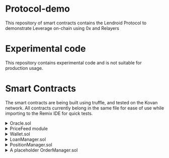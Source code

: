 Protocol-demo
=============
This repository of smart contracts contains the  Lendroid Protocol to demonstrate Leverage on-chain using 0x and Relayers

Experimental code
=================
This repository contains experimental code and is not suitable for production usage.        

Smart Contracts
===============
The smart contracts are being built using truffle, and tested on the Kovan network. All contracts currently belong in the same file for ease of use while importing to the Remix IDE for quick tests.
<details>
    <summary>
        Oracle.sol
    </summary>
    <p>
        Provides price feeds sourced from various price feed providers
    </p>
</details>
<details>
    <summary>PriceFeed module</summary>
    <p>
        Currently uses price feed from api.coinmarketcap.com via Oraclize. This module is open to contributors who can add their own PriceFeedProvider contracts (extend PriceFeedProviderBase.sol)
    </p>
</details>
<details>
    <summary>Wallet.sol</summary>
    <p>Contains business logic to calculate Lender, Margin account, & Wrangler balances. Also calculates margin balances.
    </p>
</details>
<details>
    <summary>LoanManager.sol</summary>
    <p>Handles loans. Contains simple CRUD operations on Loan objects.
    </p>
</details>
<details>
    <summary>PositionManager.sol</summary>
    <p>Handles positions. Contains simple CRUD operations on Position objects.
    </p>
</details>
<details>
    <summary>A placeholder OrderManager.sol</summary>
    <p>Temporarily handles orders for demo purposes.
    </p>
</details>
